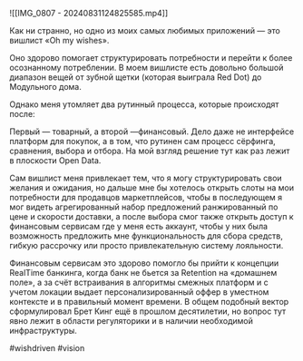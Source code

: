 
![[IMG_0807 - 20240831124825585.mp4]]

Как ни странно, но одно из моих самых любимых приложений — это вишлист «Oh my wishes».

Оно здорово помогает структурировать потребности и перейти к более осознанному потреблении. В моем вишлисте есть довольно большой диапазон вещей от зубной щетки (которая выиграла Red Dot) до Модульного дома.

Однако меня утомляет два рутинный процесса, которые происходят после: 

Первый — товарный, а второй —финансовый. Дело даже не интерфейсе платформ для покупок, а в том, что рутинен сам процесс сёрфинга, сравнения, выбора и отбора. На мой взгляд решение тут как раз лежит в плоскости Open Data.

Сам вишлист меня привлекает тем, что я могу структурировать свои желания и ожидания, но дальше мне бы хотелось открыть слоты на мои потребности для продавцов маркетплейсов, чтобы в последующем я мог видеть агрегированный набор предложений ранжированный по цене и скорости доставки, а после выбора смог также открыть доступ к финансовым сервисам где у меня есть аккаунт, чтобы у них была возможность предложить мне функциональность для сбора средств, гибкую рассрочку или просто привлекательную систему лояльности.

Финансовым сервисам это здорово помогло бы прийти к концепции RealTime банкинга, когда банк не бьется за Retention на «домашнем поле», а за счёт встраивания в алгоритмы смежных платформ и с учетом локации выдает персонализированный оффер в уместном контексте и в правильный момент времени. В общем подобный вектор сформулировал Брет Кинг ещё в прошлом десятилетии, но вопрос тут явно лежит в области регуляторики и в наличии необходимой инфраструктуры.

#wishdriven #vision
